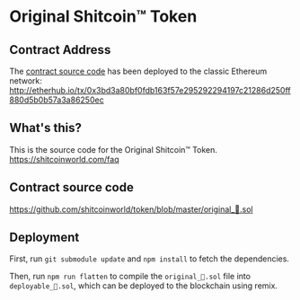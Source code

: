 # Original Shitcoin™ Token

## Contract Address

The [contract source code](https://github.com/shitcoinworld/token/blob/cd346470c89779638899627efba0b2f23ae354c8/deployable_%F0%9F%92%A9.sol) has been deployed to the classic Ethereum network: http://etherhub.io/tx/0x3bd3a80bf0fdb163f57e295292294197c21286d250ff880d5b0b57a3a86250ec

## What's this?

This is the source code for the Original Shitcoin™ Token.
https://shitcoinworld.com/faq

## Contract source code

https://github.com/shitcoinworld/token/blob/master/original_💩.sol

## Deployment

First, run `git submodule update` and `npm install` to fetch the dependencies.

Then, run `npm run flatten` to compile the `original_💩.sol` file into `deployable_💩.sol`, which can be deployed to the blockchain using remix.
